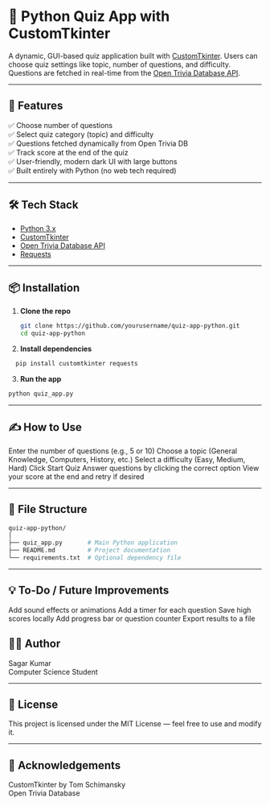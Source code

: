 # 🧠 Python Quiz App with CustomTkinter

A dynamic, GUI-based quiz application built with [CustomTkinter](https://github.com/TomSchimansky/CustomTkinter). Users can choose quiz settings like topic, number of questions, and difficulty. Questions are fetched in real-time from the [Open Trivia Database API](https://opentdb.com/).

---

## 🚀 Features

✅ Choose number of questions  
✅ Select quiz category (topic) and difficulty  
✅ Questions fetched dynamically from Open Trivia DB  
✅ Track score at the end of the quiz  
✅ User-friendly, modern dark UI with large buttons  
✅ Built entirely with Python (no web tech required)

---

## 🛠️ Tech Stack

- [Python 3.x](https://www.python.org/)
- [CustomTkinter](https://github.com/TomSchimansky/CustomTkinter)
- [Open Trivia Database API](https://opentdb.com/api_config.php)
- [Requests](https://pypi.org/project/requests/)

---

## 📦 Installation

1. **Clone the repo**
   ```bash
   git clone https://github.com/yourusername/quiz-app-python.git
   cd quiz-app-python
   
2. **Install dependencies**
```bash
  pip install customtkinter requests
```

3. **Run the app**
```bash
python quiz_app.py
```

--- 

## ✍️ How to Use
Enter the number of questions (e.g., 5 or 10)
Choose a topic (General Knowledge, Computers, History, etc.)
Select a difficulty (Easy, Medium, Hard)
Click Start Quiz
Answer questions by clicking the correct option
View your score at the end and retry if desired

---

## 📁 File Structure
```bash
quiz-app-python/
│
├── quiz_app.py       # Main Python application
├── README.md         # Project documentation
└── requirements.txt  # Optional dependency file
```
---

## 💡 To-Do / Future Improvements
Add sound effects or animations
Add a timer for each question
Save high scores locally
Add progress bar or question counter
Export results to a file

## 🧑‍💻 Author
Sagar Kumar\
Computer Science Student

---

## 📝 License
This project is licensed under the MIT License — feel free to use and modify it.

---

## 🙌 Acknowledgements
CustomTkinter by Tom Schimansky\
Open Trivia Database

